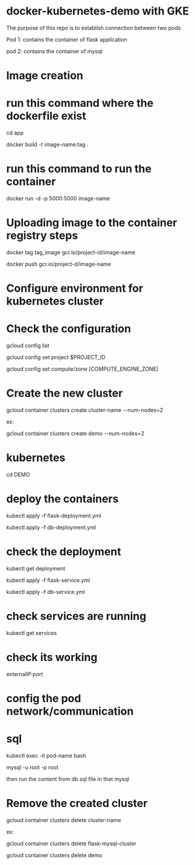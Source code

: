 # docker-kubernetes-demo with GKE

The purpose of this repo is to establish connection between two pods

Pod 1: contains the container of flask application

pod 2: contains the container of mysql


# Image creation
# run this command where the dockerfile exist
cd app

docker build -t image-name:tag .

# run this command to run the container
docker run -d -p 5000:5000 image-name


# Uploading image to the container registry steps

docker tag tag_image gcr.io/project-id/image-name


docker push gcr.io/project-d/image-name


# Configure environment for kubernetes cluster

# Check the configuration 
gcloud config list

gcloud config set project $PROJECT_ID

gcloud config set compute/zone [COMPUTE_ENGINE_ZONE]


# Create the new cluster
gcloud container clusters create cluster-name --num-nodes=2

ex:

gcloud container clusters create demo --num-nodes=2


# kubernetes
cd DEMO

# deploy the containers
kubectl apply -f flask-deployment.yml

kubectl apply -f db-deployment.yml

# check the deployment
kubectl get deployment

kubectl apply -f flask-service.yml

kubectl apply -f db-service.yml

# check services are running 
kubectl get services

# check its working
externalIP:port


# config the pod network/communication
# sql
kubectl exec -it pod-name bash

mysql -u root -p root

then run the content from db.sql file in that mysql


# Remove the created cluster

gcloud container clusters delete cluster-name

ex:

gcloud container clusters delete flask-mysql-cluster

gcloud container clusters delete demo
